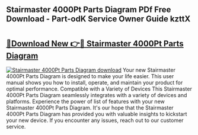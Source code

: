 ## Stairmaster 4000Pt Parts Diagram PDf Free Download - Part-odK Service Owner Guide kzttX

# <h2><a href="http://dfuqbw.blite.top/?on=Stairmaster+4000Pt+Parts+Diagram">🔗Download New 👉🔴 Stairmaster 4000Pt Parts Diagram</a></h2>

[![Stairmaster 4000Pt Parts Diagram download](https://i.imgur.com/lujVjoI.png)](http://dfuqbw.blite.top/?on=Stairmaster+4000Pt+Parts+Diagram)
Your new Stairmaster 4000Pt Parts Diagram is designed to make your life easier. This user manual shows you how to install, operate, and maintain your product for optimal performance. Compatible with a Variety of Devices This Stairmaster 4000Pt Parts Diagram seamlessly integrates with a variety of devices and platforms. Experience the power of list of features with your new Stairmaster 4000Pt Parts Diagram. It's our hope that the Stairmaster 4000Pt Parts Diagram has provided you with valuable insights to kickstart your new device. If you encounter any issues, reach out to our customer service.

